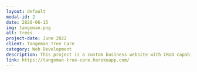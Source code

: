 ```yaml
---
layout: default
modal-id: 2
date: 2020-06-15
img: tangeman.png
alt: trees
project-date: June 2022
client: Tangeman Tree Care
category: Web Development
description: This project is a custom business website with CRUD capabilities for a small tree-care company based in south central Wisconsin. In addition to being a responsive web-design update, it accepts unique client data via webforms and provides a custom admin interface that streamlines new business requests.  This web-app was made using a Flask + PostgresSQL backend, HTML5 + CCS Bootstrap frontend, and is deployed on Huroku.
link: https://tangeman-tree-care.herokuapp.com/
---
```

